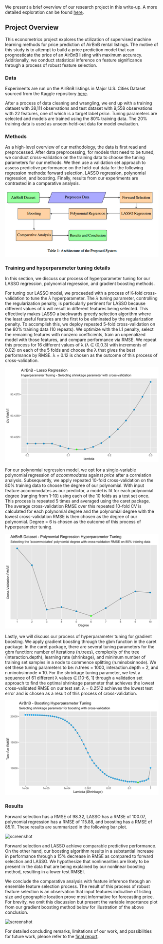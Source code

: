 We present a brief overview of our research project in this write-up. A more detailed exploration can be found [here](https://github.com/nicwjh/AirBnB-Price-Prediction/blob/main/Nicholas_Wong(ECON573_FinalReport).pdf).

## Project Overview

This econometrics project explores the utilization of supervised machine learning methods for price prediction of AirBnB rental listings. The motive of this study is to attempt to build a price prediction model that can prognosticate the price of an AirBnB listing with maximum accuracy. Additionally, we conduct statistical inference on feature significance through a process of robust feature selection.  


### Data
Experiments are run on the AirBnB listings in Major U.S. Cities Dataset sourced from the Kaggle repository [here](https://www.kaggle.com/datasets/rudymizrahi/airbnb-listings-in-major-us-cities-deloitte-ml). 

After a process of data cleaning and wrangling, we end up with a training dataset with 38,111 observations and test dataset with 9,558 observations with 22 features, one of which is a target label *price*. Tuning parameters are selected and models are trained using the 80% training data. The 20% training data is used as unseen held-out data for model evaluation.  

### Methods

As a high-level overview of our methodology, the data is first read and preprocessed. After data preprocessing, for models that need to be tuned, we conduct cross-validation on the training data to choose the tuning parameters for our methods. We then use a validation set approach to assess predictive performance on the held-out data for the following regression methods: forward selection, LASSO regression, polynomial regression, and boosting. Finally, results from our experiments are contrasted in a comparative analysis.  

![screenshot](Images/image_1.png)

### Training and hyperparameter tuning details 

In this section, we discuss our process of hyperparameter tuning for our LASSO regression, polynomial regression, and gradient boosting methods. 

For tuning our LASSO model, we proceeded with a process of K-fold cross-validation to tune the $\lambda$ hyperparameter. The $\lambda$ tuning parameter, controlling the regularization penalty, is particularly pertinent for LASSO because different values of $\lambda$ will result in different features being selected. This effectively makes LASSO a backwards greedy selection algorithm where the least useful features are the first to be eliminated by the regularization penalty. To accomplish this, we deploy repeated 5-fold cross-validation on the 80% training data (10 repeats). We optimize with the L1 penalty, select the remaining features with nonzero coefficients, train an unpenalized model with those features, and compare performance via RMSE. We repeat this process for 16 different values of λ (λ ∈ (0,0.3) with increments of 0.02) on each of the 5 folds and choose the λ that gives the best performance by RMSE. λ = 0.12 is chosen as the outcome of this process of cross-validation.

![screenshot](Images/lasso_cv.png)

For our polynomial regression model, we opt for a single-variable polynomial regression of *accommodates* against *price* after a correlation analysis. Subsequently, we apply repeated 10-fold cross-validation on the 80% training data to choose the degree of our polynomial. With input feature accommodates as our predictor, a model is fit for each polynomial degree (ranging from 1-10) using each of the 10 folds as a test set once. This process is repeated 5 times and averaged using the caret package. The average cross-validation RMSE over this repeated 10-fold CV is calculated for each polynomial degree and the polynomial degree with the lowest cross-validation RMSE is then chosen as the degree of our polynomial. Degree = 6 is chosen as the outcome of this process of hyperparameter tuning.

![screenshot](Images/poly_cv.png)

Lastly, we will discuss our process of hyperparameter tuning for gradient boosting. We apply gradient boosting through the gbm function in the caret package. In the caret package, there are several tuning parameters for the gbm function: number of iterations (n.trees), complexity of the tree (interaction.depth), learning rate (shrinkage), and minimum number of training set samples in a node to commence splitting (n.minobsinnode). We set these tuning parameters to be: n.trees = 1000, interaction.depth = 2, and n.minobsinnode = 10. For the shrinkage tuning parameter, we test a sequence of 61 different λ values ∈ [10-6, 1] through a validation set approach to find the optimal shrinkage parameter that achieves the lowest cross-validated RMSE on our test set. λ = 0.2512 achieves the lowest test error and is chosen as a result of this process of cross-validation.

![screenshot](Images/boosting_cv.png)

### Results 

Forward selection has a RMSE of 98.32, LASSO has a RMSE of 100.07, polynomial regression has a RMSE of 115.88, and boosting has a RMSE of 85.11. These results are summarized in the following bar plot.

![screenshot](test_RMSE.png)

Forward selection and LASSO achieve comparable predictive performance. On the other hand, our boosting algorithm results in a substantial increase in performance through a 15% decrease in RMSE as compared to forward selection and LASSO. We hypothesize that nonlinearities are likely to be present in the data that are being explained by our nonlinear boosting method, resulting in a lower test RMSEI.

We conclude the comparative analysis with feature inference through an ensemble feature selection process. The result of this process of robust feature selection is an observation that input features indicative of listing size and geographic location prove most informative for forecasting price. For brevity, we omit this discussion but present the variable importance plot from our gradient boosting method below for illustration of the above conclusion.

![screenshot](var_importance.png)

For detailed concluding remarks, limitations of our work, and possibilities for future work, please refer to the [final report](https://github.com/nicwjh/AirBnB-Price-Prediction/blob/main/Final_Report.pdf).  
